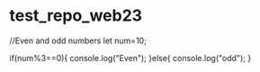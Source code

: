 # test_repo_web23
//Even and odd numbers
let num=10;

if(num%3==0){
console.log("Even");
}else{
console.log("odd");
}